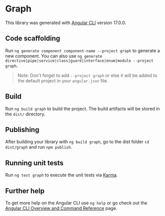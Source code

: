 # Graph

This library was generated with [Angular CLI](https://github.com/angular/angular-cli) version 17.0.0.

## Code scaffolding

Run `ng generate component component-name --project graph` to generate a new component. You can also use `ng generate directive|pipe|service|class|guard|interface|enum|module --project graph`.
> Note: Don't forget to add `--project graph` or else it will be added to the default project in your `angular.json` file. 

## Build

Run `ng build graph` to build the project. The build artifacts will be stored in the `dist/` directory.

## Publishing

After building your library with `ng build graph`, go to the dist folder `cd dist/graph` and run `npm publish`.

## Running unit tests

Run `ng test graph` to execute the unit tests via [Karma](https://karma-runner.github.io).

## Further help

To get more help on the Angular CLI use `ng help` or go check out the [Angular CLI Overview and Command Reference](https://angular.io/cli) page.
